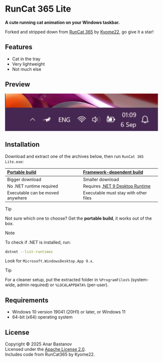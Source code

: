 # RunCat 365 Lite

**A cute running cat animation on your Windows taskbar.**

Forked and stripped down from [RunCat 365](https://github.com/Kyome22/RunCat365) by [Kyome22](https://github.com/Kyome22), go give it a star!

## Features

- Cat in the tray
- Very lightweight
- Not much else

## Preview

![Preview](/res/preview.gif)

## Installation

Download and extract one of the archives below, then run `RunCat 365 Lite.exe`:

| [Portable build](https://github.com/anar-bastanov/run-cat-365-lite/releases/latest/download/RunCat365Lite-portable-win-x64.zip) | [Framework-dependent build](https://github.com/anar-bastanov/run-cat-365-lite/releases/latest/download/RunCat365Lite-runtime-win-x64.zip) |
|:-|:-|
| Bigger download | Smaller download |
| No .NET runtime required | Requires [.NET 9 Desktop Runtime](https://dotnet.microsoft.com/download/dotnet/9.0) |
| Executable can be moved anywhere | Executable must stay with other files |

> [!TIP]
> Not sure which one to choose? Get the **portable build**, it works out of the box.

> [!NOTE]
> To check if .NET is installed, run:
> ```sh
> dotnet --list-runtimes
> ```
> Look for `Microsoft.WindowsDesktop.App 9.x`.

> [!TIP]
> For a cleaner setup, put the extracted folder in `%ProgramFiles%` (system-wide, admin required)  or `%LOCALAPPDATA%` (per-user).

## Requirements

- Windows 10 version 19041 (20H1) or later, or Windows 11
- 64-bit (x64) operating system

## License

Copyright &copy; 2025 Anar Bastanov  
Licensed under the [Apache License 2.0](http://www.apache.org/licenses/LICENSE-2.0).  
Includes code from RunCat365 by Kyome22.
